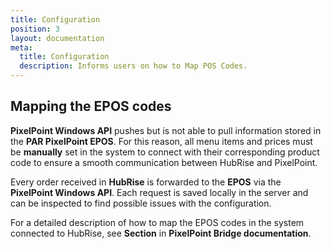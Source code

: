 ```yaml
---
title: Configuration
position: 3
layout: documentation
meta:
  title: Configuration
  description: Informs users on how to Map POS Codes.
---
```


## Mapping the EPOS codes

**PixelPoint Windows API** pushes but is not able to pull information stored in the **PAR PixelPoint EPOS**. For this reason, all menu items and prices must be **manually** set in the system to connect with their corresponding product code to ensure a smooth communication between HubRise and PixelPoint.

Every order received in **HubRise** is forwarded to the **EPOS** via the **PixelPoint Windows API**. Each request is saved locally in the server and can be inspected to find possible issues with the configuration. 

For a detailed description of how to map the EPOS codes in the system connected to HubRise, see **Section** in **PixelPoint Bridge documentation**.
